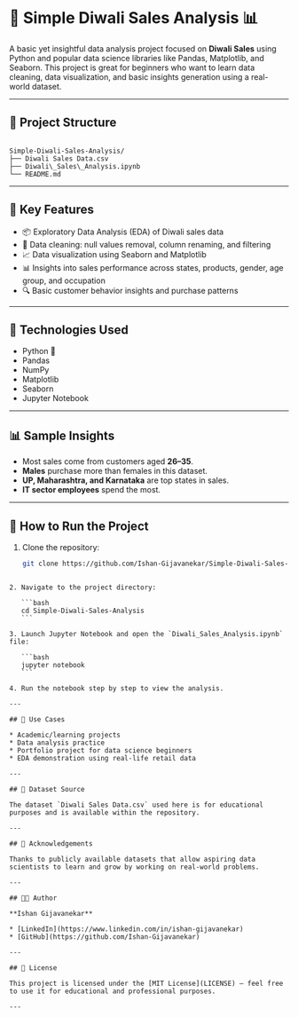 # 🧨 Simple Diwali Sales Analysis 📊

A basic yet insightful data analysis project focused on **Diwali Sales** using Python and popular data science libraries like Pandas, Matplotlib, and Seaborn. This project is great for beginners who want to learn data cleaning, data visualization, and basic insights generation using a real-world dataset.

---

## 📁 Project Structure

```

Simple-Diwali-Sales-Analysis/
├── Diwali Sales Data.csv
├── Diwali\_Sales\_Analysis.ipynb
└── README.md

````

---

## 📌 Key Features

- 📦 Exploratory Data Analysis (EDA) of Diwali sales data
- 🧹 Data cleaning: null values removal, column renaming, and filtering
- 📈 Data visualization using Seaborn and Matplotlib
- 📊 Insights into sales performance across states, products, gender, age group, and occupation
- 🔍 Basic customer behavior insights and purchase patterns

---

## 🧪 Technologies Used

- Python 🐍
- Pandas
- NumPy
- Matplotlib
- Seaborn
- Jupyter Notebook

---

## 📊 Sample Insights

- Most sales come from customers aged **26–35**.
- **Males** purchase more than females in this dataset.
- **UP, Maharashtra, and Karnataka** are top states in sales.
- **IT sector employees** spend the most.

---

## 🚀 How to Run the Project

1. Clone the repository:
   ```bash
   git clone https://github.com/Ishan-Gijavanekar/Simple-Diwali-Sales-Analysis.git
````

2. Navigate to the project directory:

   ```bash
   cd Simple-Diwali-Sales-Analysis
   ```

3. Launch Jupyter Notebook and open the `Diwali_Sales_Analysis.ipynb` file:

   ```bash
   jupyter notebook
   ```

4. Run the notebook step by step to view the analysis.

---

## 📌 Use Cases

* Academic/learning projects
* Data analysis practice
* Portfolio project for data science beginners
* EDA demonstration using real-life retail data

---

## 📄 Dataset Source

The dataset `Diwali Sales Data.csv` used here is for educational purposes and is available within the repository.

---

## 🙌 Acknowledgements

Thanks to publicly available datasets that allow aspiring data scientists to learn and grow by working on real-world problems.

---

## 🧑‍💻 Author

**Ishan Gijavanekar**

* [LinkedIn](https://www.linkedin.com/in/ishan-gijavanekar)
* [GitHub](https://github.com/Ishan-Gijavanekar)

---

## 📃 License

This project is licensed under the [MIT License](LICENSE) – feel free to use it for educational and professional purposes.

---
